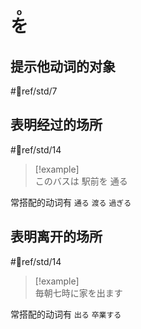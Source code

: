 # <ruby>を<rt>o</rt></ruby>  

## 提示他动词的对象  

 #📖ref/std/7

## 表明经过的场所  

 #📖ref/std/14


> [!example]  
> このバスは 駅前を 通る  

常搭配的动词有 `通る` `渡る` `過ぎる`  

## 表明离开的场所  

 #📖ref/std/14  
> [!example]  
> 毎朝七時に家を出ます  

常搭配的动词有 `出る` `卒業する`  
